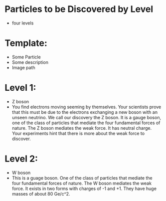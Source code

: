 Particles to be Discovered by Level
===================================

* four levels

# Template:

* Some Particle
* Some description
* Image path

# Level 1:

* Z boson
* You find electrons moving seeming by themselves. Your scientists prove that this must be due to the electrons exchanging a new boson with an unseen neutrino. We call our discovery the Z boson. It is a gauge boson, one of the class of particles that mediate the four fundamental forces of nature. The Z boson mediates the weak force. It has neutral charge. Your experiments hint that there is more about the weak force to discover.

# Level 2:

* W boson
* This is a guage boson. One of the class of particles that mediate the four fundamental forces of nature. The W boson mediates the weak force. It exists in two forms with charges of -1 and +1. They have huge masses of about 80 Ge/c^2. 
